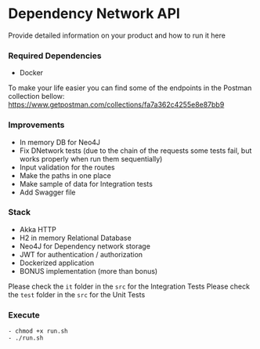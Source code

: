 # Dependency Network API

Provide detailed information on your product and how to run it here

### Required Dependencies
- Docker 

To make your life easier you can find some of the endpoints in the Postman collection bellow:
https://www.getpostman.com/collections/fa7a362c4255e8e87bb9

### Improvements
- In memory DB for Neo4J
- Fix DNetwork tests (due to the chain of the requests some tests fail, but works properly when run them sequentially)
- Input validation for the routes
- Make the paths in one place
- Make sample of data for Integration tests
- Add Swagger file

### Stack
- Akka HTTP
- H2 in memory Relational Database
- Neo4J for Dependency network storage
- JWT for authentication / authorization
- Dockerized application
- BONUS implementation (more than bonus)

Please check the `it` folder in the `src` for the Integration Tests
Please check the `test` folder in the `src` for the Unit Tests

### Execute
```
- chmod +x run.sh
- ./run.sh
```
